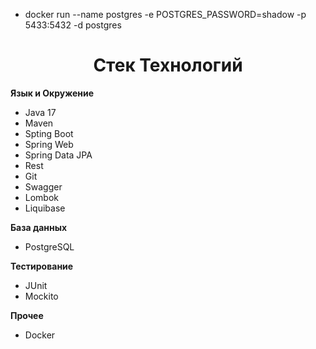 <ul>
   <li>docker run --name postgres -e POSTGRES_PASSWORD=shadow -p 5433:5432 -d postgres</li>
</ul>

<h1 align="center">Стек Технологий</h1>
  <p><strong>Язык и Окружение</strong></p>
<ul>
   <li>Java 17</li>
   <li>Maven</li>
   <li>Spting Boot</li>
   <li>Spring Web</li>
   <li>Spring Data JPA</li>
   <li>Rest</li>
   <li>Git</li>
   <li>Swagger</li>
   <li>Lombok</li>
   <li>Liquibase</li>
</ul>
  <p><strong>База данных</strong></p>
<ul>
   <li>PostgreSQL</li>
</ul>
<p><strong>Тестирование</strong></p>
<ul>
   <li>JUnit</li>
  <li>Mockito</li>
</ul>
<p><strong>Прочее</strong></p>
<ul>
   <li>Docker</li>
</ul>
  
 
